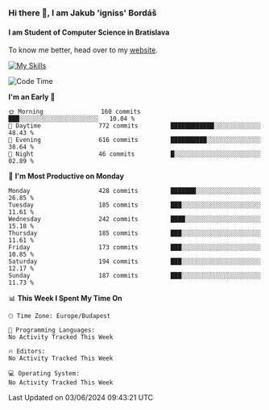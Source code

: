 ### Hi there 👋, I am Jakub 'igniss' Bordáš

#### I am Student of Computer Science in Bratislava
To know me better, head over to my [website](https://bordas.sk).

[![My Skills](https://skillicons.dev/icons?i=js,html,css,figma,svelte,java,kotlin,python,postgresql,typescript,nest,nodejs)](https://bordas.sk)


<!--START_SECTION:waka-->
![Code Time](http://img.shields.io/badge/Code%20Time-1%2C480%20hrs%205%20mins-blue)

**I'm an Early 🐤** 

```text
🌞 Morning                160 commits         ███░░░░░░░░░░░░░░░░░░░░░░   10.04 % 
🌆 Daytime                772 commits         ████████████░░░░░░░░░░░░░   48.43 % 
🌃 Evening                616 commits         ██████████░░░░░░░░░░░░░░░   38.64 % 
🌙 Night                  46 commits          █░░░░░░░░░░░░░░░░░░░░░░░░   02.89 % 
```
📅 **I'm Most Productive on Monday** 

```text
Monday                   428 commits         ███████░░░░░░░░░░░░░░░░░░   26.85 % 
Tuesday                  185 commits         ███░░░░░░░░░░░░░░░░░░░░░░   11.61 % 
Wednesday                242 commits         ████░░░░░░░░░░░░░░░░░░░░░   15.18 % 
Thursday                 185 commits         ███░░░░░░░░░░░░░░░░░░░░░░   11.61 % 
Friday                   173 commits         ███░░░░░░░░░░░░░░░░░░░░░░   10.85 % 
Saturday                 194 commits         ███░░░░░░░░░░░░░░░░░░░░░░   12.17 % 
Sunday                   187 commits         ███░░░░░░░░░░░░░░░░░░░░░░   11.73 % 
```


📊 **This Week I Spent My Time On** 

```text
🕑︎ Time Zone: Europe/Budapest

💬 Programming Languages: 
No Activity Tracked This Week

🔥 Editors: 
No Activity Tracked This Week

💻 Operating System: 
No Activity Tracked This Week
```


 Last Updated on 03/06/2024 09:43:21 UTC
<!--END_SECTION:waka-->
